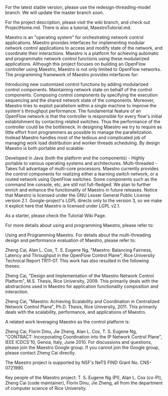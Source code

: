 For the latest stable version, please use the redesign-threading-model branch. We will update the master branch soon.

For the project description, please visit the wiki branch, and check out ProjectHome.md. There is also a tutorial, MaestroTutorial.md.

Maestro is an "operating system" for orchestrating network control applications. Maestro provides interfaces for implementing modular network control applications to access and modify state of the network, and coordinate their interactions. Maestro is a platform for achieving automatic and programmatic network control functions using these modularized applications. Although this project focuses on building an OpenFlow controller using Maestro, Maestro is not only limited to OpenFlow networks. The programming framework of Maestro provides interfaces for:

Introducing new customized control functions by adding modularized control components.
Maintaining network state on behalf of the control components.
Composing control components by specifying the execution sequencing and the shared network state of the components.
Moreover, Maestro tries to exploit parallelism within a single machine to improve the system's throughput performance. The fundamental feature of an OpenFlow network is that the controller is responsible for every flow's initial establishment by contacting related switches. Thus the performance of the controller could be the bottleneck. In designing Maestro we try to require as little effort from programmers as possible to manage the parallelization. Instead Maestro handles most of the tedious and complicated job of managing work load distribution and worker threads scheduling. By design Maestro is both portable and scalable:

Developed in Java (both the platform and the components) - Highly portable to various operating systems and architectures.
Multi-threaded - Takes full advantage of multi-core processors.
Maestro currently provides the control components for realizing either a learning switch network, or a routed network using OpenFlow switches. Some components such as the command line console, etc, are still not full-fledged. We plan to further enrich and enhance the functionality of Maestro in future releases. Notice that Maestro is licensed under the GNU Lesser General Public License version 2.1. Google-project's LGPL directs only to the version 3, so we make it explicit here that Maestro is licensed under LGPL v2.1.

As a starter, please check the Tutorial Wiki Page.

For more details about using and programming Maestro, please refer to:

Using and Programming Maestro.
For details about the multi-threading design and performance evaluation of Maestro, please refer to:

Zheng Cai, Alan L. Cox, T. S. Eugene Ng, "Maestro: Balancing Fairness, Latency and Throughput in the OpenFlow Control Plane", Rice University Technical Report TR11-07.
This work has also resulted in the following theses:

Zheng Cai, "Design and Implementation of the Maestro Network Control Platform", M.S. Thesis, Rice University, 2009. This primarily deals with the abstractions used in Maestro for application functionality composition and interaction.

Zheng Cai, "Maestro: Achieving Scalability and Coordination in Centralized Network Control Plane", Ph.D. Thesis, Rice University, 2011. This primarily deals with the scalability, performance, and applications of Maestro.

A related work leveraging Maestro as the control platform is:

Zheng Cai, Florin Dinu, Jie Zheng, Alan L. Cox, T. S. Eugene Ng, "CONTRACT: Incorporating Coordination into the IP Network Control Plane", IEEE ICDCS'10, Genoa, Italy, June 2010.
For discussions and questions, please join the Maestro Google group. If you cannot join the Google group, please contact Zheng Cai directly.

The Maestro project is supported by NSF's NeTS FIND Grant No. CNS-0721990.



Key people of the Maestro project: T. S. Eugene Ng (PI), Alan L. Cox (co-PI), Zheng Cai (code maintainer), Florin Dinu, Jie Zheng, all from the department of computer science of Rice University.
